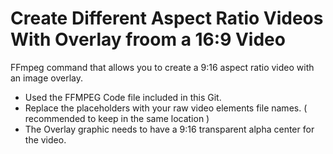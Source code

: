 # Create Different Aspect Ratio Videos With Overlay froom a 16:9 Video

FFmpeg command that allows you to create a 9:16 aspect ratio video with an image overlay.

- Used the FFMPEG Code file included in this Git.
- Replace the placeholders with your raw video elements file names. ( recommended to keep in the same location )
- The Overlay graphic needs to have a 9:16 transparent alpha center for the video.
